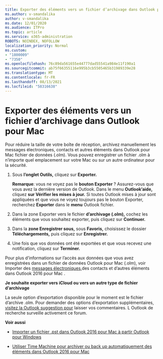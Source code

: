 ```yaml
---
title: Exporter des éléments vers un fichier d’archivage dans Outlook pour Mac
ms.author: v-smandalika
author: v-smandalika
ms.date: 12/01/2020
ms.audience: ITPro
ms.topic: article
ms.service: o365-administration
ROBOTS: NOINDEX, NOFOLLOW
localization_priority: Normal
ms.custom:
- "1800009"
- "7350"
ms.openlocfilehash: 76c89da561655e44777dad55541a984e11f190a1
ms.sourcegitcommit: ab75f66355116e995b3cb5505465b31989339e28
ms.translationtype: MT
ms.contentlocale: fr-FR
ms.lasthandoff: 08/13/2021
ms.locfileid: "58316638"
---
```

# <a name="export-items-to-an-archive-file-in-outlook-for-mac"></a>Exporter des éléments vers un fichier d’archivage dans Outlook pour Mac

Pour réduire la taille de votre boîte de réception, archivez manuellement les messages électroniques, contacts et autres éléments dans Outlook pour Mac fichier de données (.olm). Vous pouvez enregistrer un fichier .olm à n’importe quel emplacement sur votre Mac ou sur un autre ordinateur pour la sécurité.

1. Sous **l’onglet Outils,** cliquez sur **Exporter.**

    **Remarque**: vous ne voyez pas le **bouton Exporter** ? Assurez-vous que vous avez la dernière version de Outlook. Dans le menu **Outlook’aide,** cliquez **sur Vérifier les mises à jour.** Si toutes Outlook mises à jour sont appliquées et  que vous ne voyez toujours pas le bouton Exporter, recherchez **Exporter** dans le **menu** Outlook fichier.

2. Dans la zone Exporter vers le fichier **d’archivage (.olm),** cochez les éléments que vous souhaitez exporter, puis cliquez sur **Continuer.**

3. Dans la **zone Enregistrer sous,** sous **Favoris,** choisissez le dossier **Téléchargements,** puis cliquez sur **Enregistrer.**

4. Une fois que vos données ont été exportées et que vous recevez une notification, cliquez sur **Terminer.**

Pour plus d’informations sur l’accès aux données que vous avez enregistrées dans un fichier de données Outlook pour Mac (.olm), voir Importer des [messages électroniques,](https://support.microsoft.com/office/import-and-export-outlook-email-contacts-and-calendar-92577192-3881-4502-b79d-c3bbada6c8ef#ID0EAACAAA=macOS)des contacts et d’autres éléments dans Outlook 2016 pour Mac .

**Je souhaite exporter vers iCloud ou vers un autre type de fichier d’archivage**

La seule option d’exportation disponible pour le moment est le fichier d’archive .olm. Pour demander des options d’exportation supplémentaires, [visitez la Outlook suggestion pour](https://outlook.uservoice.com/) laisser vos commentaires. L Outlook de recherche surveille activement ce forum.

**Voir aussi**

- [Importer un fichier .pst dans Outlook 2016 pour Mac à partir Outlook pour Windows](https://support.microsoft.com/office/import-a-pst-file-into-outlook-for-mac-from-outlook-for-windows-b4a6a1d6-94bb-4c85-a4fc-a83dc690e18c)

- [Utiliser Time Machine pour archiver ou back up automatiquement des éléments dans Outlook 2016 pour Mac](https://support.microsoft.com/office/automatically-archive-or-back-up-outlook-for-mac-items-441fcce5-2262-4b64-ac8c-fa949df989f5)
